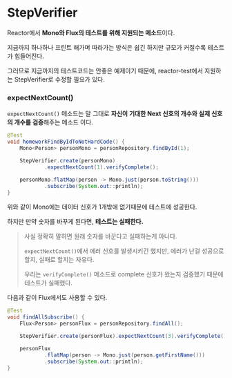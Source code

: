 # StepVerifier

Reactor에서 **Mono와 Flux의 테스트를 위해 지원되는 메소드**이다.

지금까지 하나하나 프린트 해가며 따라가는 방식은 쉽긴 하지만 규모가 커질수록 테스트가 힘들어진다.

그러므로 지금까지의 테스트코드는 안좋은 예제이기 때문에, reactor-test에서 지원하는 StepVerifier로 수정할 필요가 있다.

### expectNextCount()

`expectNextCount()` 메소드는 말 그대로 **자신이 기대한 Next 신호의 개수와 실제 신호의 개수를 검증**해주는 메소드 이다.

```java
@Test
void homeworkFindByIdToNotHardCode() {
    Mono<Person> personMono = personRepository.findById(1);

    StepVerifier.create(personMono)
            .expectNextCount(1).verifyComplete();
    
    personMono.flatMap(person -> Mono.just(person.toString()))
            .subscribe(System.out::println);
}
```

위와 같이 Mono에는 데이터 신호가 1개밖에 없기때문에 테스트에 성공한다.

하지만 만약 숫자를 바꾸게 된다면, **테스트는 실패한다.**

> 사실 정확히 말하면 원래 숫자를 바꾼다고 실패하는게 아니다.
>
> `expectNextCount()`에서 에러 신호를 발생시키긴 했지만, 에러가 난걸 성공으로 할지, 실패로 할지는 자유다.
>
> 우리는 `verifyComplete()` 메소드로 complete 신호가 왔는지 검증했기 때문에 테스트가 실패했다.

다음과 같이 Flux에서도 사용할 수 있다.

```java
@Test
void findAllSubscribe() {
    Flux<Person> personFlux = personRepository.findAll();

    StepVerifier.create(personFlux).expectNextCount(3).verifyComplete();
    
    personFlux
            .flatMap(person -> Mono.just(person.getFirstName()))
            .subscribe(System.out::println);
}
```

